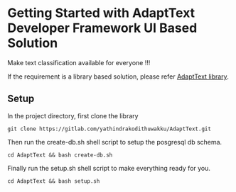 # Getting Started with AdaptText Developer Framework UI Based Solution

Make text classification available for everyone !!!

If the requirement is a library based solution, please refer [AdaptText library](https://github.com/yathindrakodithuwakku/AdaptTextLib).

## Setup

In the project directory, first clone the library

`git clone https://gitlab.com/yathindrakodithuwakku/AdaptText.git`

Then run the create-db.sh shell script to setup the posgresql db schema.

`cd AdaptText && bash create-db.sh`

Finally run the setup.sh shell script to make everything ready for you.

`cd AdaptText && bash setup.sh`
